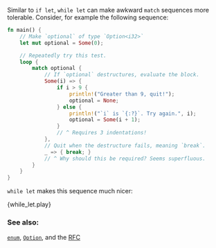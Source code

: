 Similar to `if let`, `while let` can make awkward `match` sequences
more tolerable. Consider, for example the following sequence:

```rust
fn main() {
    // Make `optional` of type `Option<i32>`
    let mut optional = Some(0);

    // Repeatedly try this test.
    loop {
        match optional {
            // If `optional` destructures, evaluate the block.
            Some(i) => {
                if i > 9 {
                    println!("Greater than 9, quit!");
                    optional = None;
                } else {
                    println!("`i` is `{:?}`. Try again.", i);
                    optional = Some(i + 1);
                }
                // ^ Requires 3 indentations!
            },
            // Quit when the destructure fails, meaning `break`.
            _ => { break; }
            // ^ Why should this be required? Seems superfluous.
        }
    }
}
```

`while let` makes this sequence much nicer:

{while_let.play}

### See also:

[`enum`][enum], [`Option`][option], and the [RFC][while_let_rfc]

[enum]: /enum.html
[option]: /option.html
[while_let_rfc]: https://github.com/rust-lang/rfcs/pull/214
